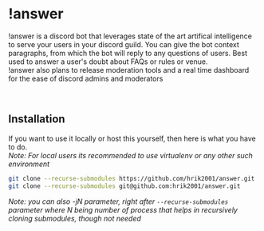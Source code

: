 # !answer
!answer is a discord bot that leverages state of the art artifical intelligence to serve your users in your
discord guild. You can give the bot context paragraphs, from which the bot will reply to any questions of users.
Best used to answer a user's doubt about FAQs or rules or venue.  
!answer also plans to release moderation tools and a real time dashboard for the ease of discord admins and moderators  

<br>

## Installation
If you want to use it locally or host this yourself, then here is what you have to do.   
*Note: For local users its recommended to use virtualenv or any other such environment*
```bash
git clone --recurse-submodules https://github.com/hrik2001/answer.git   #if you want to install via https
git clone --recurse-submodules git@github.com:hrik2001/answer.git       #if you want to install via ssh
```
*Note: you can also -jN parameter, right after `--recurse-submodules` parameter where N being number of process that helps in recursively cloning submodules, though not needed*




